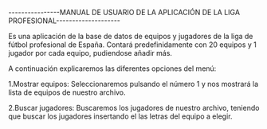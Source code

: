  ----------------MANUAL DE USUARIO DE LA APLICACIÓN DE LA LIGA PROFESIONAL--------------------

Es una aplicación de la base de datos de equipos y jugadores de la liga de fútbol profesional de España. Contará predefinidamente con 20 equipos y 1 jugador por cada equipo, pudiendose añadir más.

A continuación explicaremos las diferentes opciones del menú:

1.Mostrar equipos: Seleccionaremos pulsando el número 1 y nos mostrará la lista de equipos de nuestro archivo.

2.Buscar jugadores: Buscaremos los jugadores de nuestro archivo, teniendo que buscar los jugadores insertando el las letras del equipo a elegir.